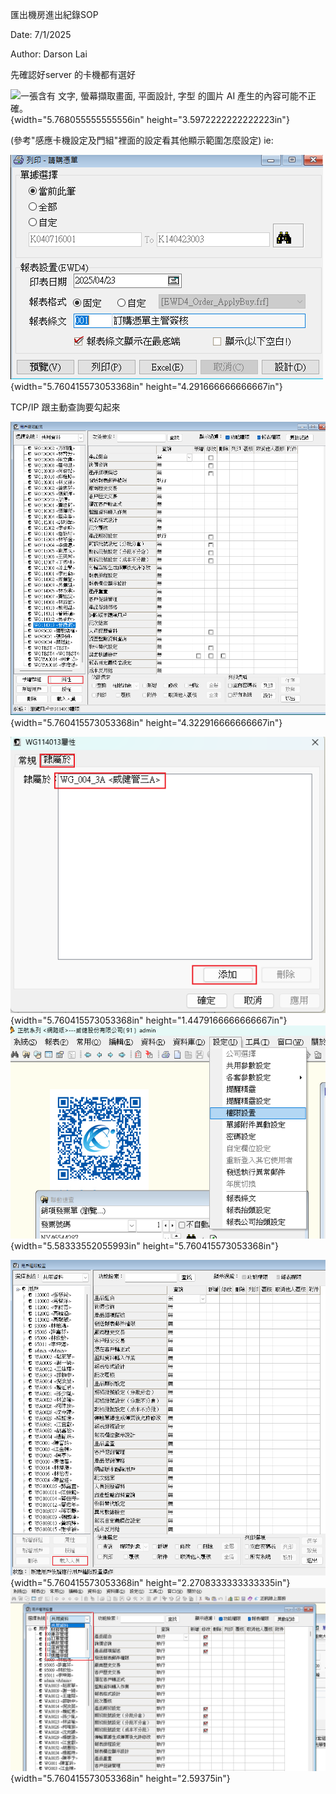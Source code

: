 匯出機房進出紀錄SOP

Date: 7/1/2025

Author: Darson Lai

先確認好server 的卡機都有選好

![一張含有 文字, 螢幕擷取畫面, 平面設計, 字型 的圖片 AI
產生的內容可能不正確。](media/media/image1.png){width="5.768055555555556in"
height="3.5972222222222223in"}

(參考"感應卡機設定及門組"裡面的設定看其他顯示範圍怎麼設定) ie:

![](media/media/image2.png){width="5.760415573053368in"
height="4.291666666666667in"}

TCP/IP 跟主動查詢要勾起來

![](media/media/image3.png){width="5.760415573053368in"
height="4.322916666666667in"}

![](media/media/image4.png){width="5.760415573053368in"
height="1.4479166666666667in"}![](media/media/image5.png){width="5.58333552055993in"
height="5.760415573053368in"}

![](media/media/image6.png){width="5.760415573053368in"
height="2.2708333333333335in"}![](media/media/image7.png){width="5.760415573053368in"
height="2.59375in"}
